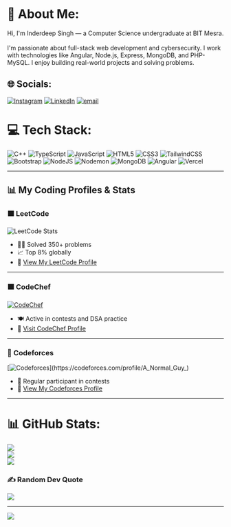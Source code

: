 # 💫 About Me:
Hi, I'm Inderdeep Singh — a Computer Science undergraduate at BIT Mesra.<br>  
I'm passionate about full-stack web development and cybersecurity. I work with technologies like Angular, Node.js, Express, MongoDB, and PHP-MySQL. I enjoy building real-world projects and solving problems.

## 🌐 Socials:
[![Instagram](https://img.shields.io/badge/Instagram-%23E4405F.svg?logo=Instagram&logoColor=white)](https://www.instagram.com/isb.inder2050?igsh=dHYwejl3ajlpeTBo)   [![LinkedIn](https://img.shields.io/badge/LinkedIn-%230077B5.svg?logo=linkedin&logoColor=white)](https://www.linkedin.com/in/inderdeep-singh-a01a9b27b/)   [![email](https://img.shields.io/badge/Email-D14836?logo=gmail&logoColor=white)](mailto:isb.inder59433@gmail.com)  

# 💻 Tech Stack:
![C++](https://img.shields.io/badge/c++-%2300599C.svg?style=for-the-badge&logo=c%2B%2B&logoColor=white) 
![TypeScript](https://img.shields.io/badge/typescript-%23007ACC.svg?style=for-the-badge&logo=typescript&logoColor=white) 
![JavaScript](https://img.shields.io/badge/javascript-%23323330.svg?style=for-the-badge&logo=javascript&logoColor=%23F7DF1E) 
![HTML5](https://img.shields.io/badge/html5-%23E34F26.svg?style=for-the-badge&logo=html5&logoColor=white) 
![CSS3](https://img.shields.io/badge/css3-%231572B6.svg?style=for-the-badge&logo=css3&logoColor=white) 
![TailwindCSS](https://img.shields.io/badge/tailwindcss-%2338B2AC.svg?style=for-the-badge&logo=tailwind-css&logoColor=white) 
![Bootstrap](https://img.shields.io/badge/bootstrap-%238511FA.svg?style=for-the-badge&logo=bootstrap&logoColor=white) 
![NodeJS](https://img.shields.io/badge/node.js-6DA55F?style=for-the-badge&logo=node.js&logoColor=white) 
![Nodemon](https://img.shields.io/badge/NODEMON-%23323330.svg?style=for-the-badge&logo=nodemon&logoColor=%BBDEAD) 
![MongoDB](https://img.shields.io/badge/MongoDB-%234ea94b.svg?style=for-the-badge&logo=mongodb&logoColor=white) 
![Angular](https://img.shields.io/badge/angular-%23DD0031.svg?style=for-the-badge&logo=angular&logoColor=white) 
![Vercel](https://img.shields.io/badge/vercel-%23000000.svg?style=for-the-badge&logo=vercel&logoColor=white)

---

## 📊 My Coding Profiles & Stats

### 🟧 LeetCode

![LeetCode Stats](https://leetcard.jacoblin.cool/user9360Do?ext=heatmap&theme=light&font=baloo)

- 👨‍💻 Solved 350+ problems  
- 📈 Top 8% globally  
- 🔗 [View My LeetCode Profile](https://leetcode.com/u/user9360Do/)

---

### 🟫 CodeChef

[![CodeChef](https://img.shields.io/badge/CodeChef-major__zest__46-orange?style=flat-square&logo=codechef)](https://www.codechef.com/users/major_zest_46)

- 🍽️ Active in contests and DSA practice  
- 🔗 [Visit CodeChef Profile](https://www.codechef.com/users/major_zest_46)

---

### 🔵 Codeforces

[![Codeforces](https://cp-logo.vercel.app/codeforces/A_Normal_Guy_)](https://codeforces.com/profile/A_Normal_Guy_)

- 🧠 Regular participant in contests  
- 🔗 [View My Codeforces Profile](https://codeforces.com/profile/A_Normal_Guy_)

---

# 📊 GitHub Stats:
![](https://github-readme-stats.vercel.app/api?username=A-Normal-Guy-Inder&theme=solarized-dark&hide_border=false&include_all_commits=false&count_private=false)<br/>
![](https://nirzak-streak-stats.vercel.app/?user=A-Normal-Guy-Inder&theme=solarized-dark&hide_border=false)<br/>
![](https://github-readme-stats.vercel.app/api/top-langs/?username=A-Normal-Guy-Inder&theme=solarized-dark&hide_border=false&include_all_commits=false&count_private=false&layout=compact)

### ✍️ Random Dev Quote
![](https://quotes-github-readme.vercel.app/api?type=horizontal&theme=radical)

---

[![](https://visitcount.itsvg.in/api?id=A-Normal-Guy-Inder&icon=0&color=6)](https://visitcount.itsvg.in)
